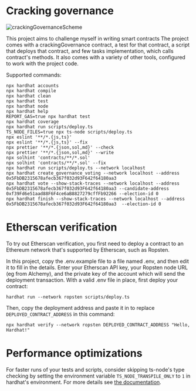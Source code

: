 # Cracking governance

![crackingGovernanceScheme](https://my.vcv.ru/storage/company-file/586d7126ba7e4610e36f9abf3170eef4/12310/586d7126ba7e4610e36f9abf3170eef4.jpeg)

This project aims to challenge myself in writing smart contracts
The project comes with a crackingGovernance contract, a test for that contract, a script that deploys that contract, and few tasks implementation, which calls contract's methods. It also comes with a variety of other tools, configured to work with the project code.

Supported commands:

```shell
npx hardhat accounts
npx hardhat compile
npx hardhat clean
npx hardhat test
npx hardhat node
npx hardhat help
REPORT_GAS=true npx hardhat test
npx hardhat coverage
npx hardhat run scripts/deploy.ts
TS_NODE_FILES=true npx ts-node scripts/deploy.ts
npx eslint '**/*.{js,ts}'
npx eslint '**/*.{js,ts}' --fix
npx prettier '**/*.{json,sol,md}' --check
npx prettier '**/*.{json,sol,md}' --write
npx solhint 'contracts/**/*.sol'
npx solhint 'contracts/**/*.sol' --fix
npx hardhat run scripts/deploy.ts --network localhost
npx hardhat create_governance_voting --network localhost --address 0x5FbDB2315678afecb367f032d93F642f64180aa3
npx hardhat vote --show-stack-traces --network localhost --address  0x5FbDB2315678afecb367f032d93F642f64180aa3 --candidate-address 0xf39Fd6e51aad88F6F4ce6aB8827279cffFb92266 --election-id 0
npx hardhat finish --show-stack-traces --network localhost --address  0x5FbDB2315678afecb367f032d93F642f64180aa3  --election-id 0

```

# Etherscan verification

To try out Etherscan verification, you first need to deploy a contract to an Ethereum network that's supported by Etherscan, such as Ropsten.

In this project, copy the .env.example file to a file named .env, and then edit it to fill in the details. Enter your Etherscan API key, your Ropsten node URL (eg from Alchemy), and the private key of the account which will send the deployment transaction. With a valid .env file in place, first deploy your contract:

```shell
hardhat run --network ropsten scripts/deploy.ts
```

Then, copy the deployment address and paste it in to replace `DEPLOYED_CONTRACT_ADDRESS` in this command:

```shell
npx hardhat verify --network ropsten DEPLOYED_CONTRACT_ADDRESS "Hello, Hardhat!"
```

# Performance optimizations

For faster runs of your tests and scripts, consider skipping ts-node's type checking by setting the environment variable `TS_NODE_TRANSPILE_ONLY` to `1` in hardhat's environment. For more details see [the documentation](https://hardhat.org/guides/typescript.html#performance-optimizations).
